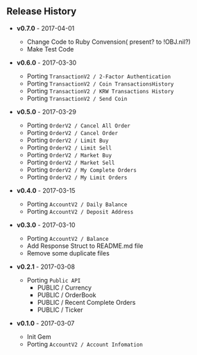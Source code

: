 ## Release History

* **v0.7.0** - 2017-04-01
  - Change Code to Ruby Convension( present? to !OBJ.nil?)
  - Make Test Code


* **v0.6.0** - 2017-03-30
  - Porting `TransactionV2 / 2-Factor Authentication`
  - Porting `TransactionV2 / Coin TransactionsHistory`
  - Porting `TransactionV2 / KRW Transactions History`
  - Porting `TransactionV2 / Send Coin`

* **v0.5.0** - 2017-03-29
  - Porting `OrderV2 / Cancel All Order`
  - Porting `OrderV2 / Cancel Order`
  - Porting `OrderV2 / Limit Buy`
  - Porting `OrderV2 / Limit Sell`
  - Porting `OrderV2 / Market Buy`
  - Porting `OrderV2 / Market Sell`
  - Porting `OrderV2 / My Complete Orders`
  - Porting `OrderV2 / My Limit Orders`


* **v0.4.0** - 2017-03-15
  - Porting `AccountV2 / Daily Balance`
  - Porting `AccountV2 / Deposit Address`

* **v0.3.0** - 2017-03-10
  - Porting `AccountV2 / Balance`
  - Add Response Struct to README.md file
  - Remove some duplicate files

* **v0.2.1** - 2017-03-08
  - Porting `Public API`
    - PUBLIC / Currency
    - PUBLIC / OrderBook
    - PUBLIC / Recent Complete Orders
    - PUBLIC / Ticker

* **v0.1.0** - 2017-03-07
  - Init Gem
  - Porting `AccountV2 / Account Infomation`
